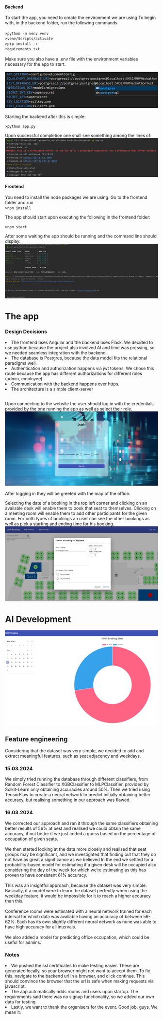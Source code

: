 <h4>Backend</h4>

To start the app, you need to create the environment we are using
To begin with, in the backend folder, run the following commands
<br><br>
<code>>python -m venv venv</code> <br>
<code>>venv/Scripts/activate</code> <br>
<code>>pip install -r requirements.txt</code> <br><br>
Make sure you also have a .env file with the environment variables necessary for the app to start.<br><br>
![assets/environment.png](assets/environment.png)
<br><br>
Starting the backend after this is simple:

<code>>python app.py</code>

Upon successful completion one shall see something among the lines of:
![assets/img.png](assets/img.png)

<h4>Frontend</h4>

You need to install the node packages we are using. Go to the frontend folder and run <br>
<code>>npm install</code>

The app should start upon executing the following in the frontend folder:

<code>>npm start</code>

After some waiting the app should be running and the command line should display:
![assets/frontend.png](assets/frontend.png)

# The app

### Design Decisions

<li>The frontend uses Angular and the backend uses Flask. We decided to use python because the project also involved AI and time was pressing, so we needed seamless integration with the backend.
<li>The database is Postgres, because the data model fits the relational paradigma well.
<li>Authentication and authorization happens via jwt tokens. We chose this route because the app has different authorizations for different roles (admin, employee). 
<li>Communication with the backend happens over https.
<li>The architecture is a simple client-server
<br><br>

Upon connecting to the website the user should log in with the credentials provided by the one running the app as well as select their role.
![assets/login.png](assets/login.png)

After logging in they will be greeted with the map of the office.

Selecting the date of a booking in the top left corner and clicking on an available desk will enable them to book that seat to themselves. Clicking on a meeting room will enable them to add other participants for the given room. For both types of bookings an user can see the other bookings as well as pick a starting and ending time for his booking.
![assets/create-booking.png](assets/create-booking.png)

# AI Development

![assets/stats.png](assets/stats.png)

## Feature engineering

Considering that the dataset was very simple, we decided to add and extract meaningful features, such as seat adjacency and weekdays.

### 15.03.2024<br>

We simply tried running the database through different classifiers, from Random Forest Classifier to XGBClassifier to MLPClassifier, provided by Scikit-Learn only obtaining accuracies around 50%. Then we tried using TensorFlow to create a neural network to predict initially obtaining better accuracy, but realising something in our approach was flawed.

### 16.03.2024<br>

We corrected our approach and ran it through the same classifiers obtaining better results of 56% at best and realised we could obtain the same accuracy, if not better if we just coded a guess based on the percentage of occupation of given seats.
<br> <br>
We then started looking at the data more closely and realised that seat groups may be significant, and we investigated that finding out that they do not have as great a significance as we believed
In the end we settled for a probability-based model for estimating if a given desk will be occupied also considering the day of the week for which we’re estimating as this has proven to have consistent 61% accuracy.
<br> <br>
This was an insightful approach, because the dataset was very simple. Basically, if a model were to learn the dataset perfectly when using the weekday feature, it would be impossible for it to reach a higher accuracy than this.
<br> <br>
Conference rooms were estimated with a neural network trained for each interval for which data was available having an accuracy of between 56-62%. Each has its own slightly different neural network as none was able to have high accuracy for all intervals.
<br> <br>
We also added a model for predicting office occupation, which could be useful for admins.

### Notes

<li> We pushed the ssl certificates to make testing easier. These are generated locally, so your browser might not want to accept them. To fix this, navigate to the backend url in a browser, and click continue. This should convince the browser that the url is safe when making requests via javascript.
<li> The app automatically adds rooms and users upon startup. The requirements said there was no signup functionality, so we added our own data for testing.
<li>Lastly, we want to thank the organisers for the event. Good job, guys. We mean it.
